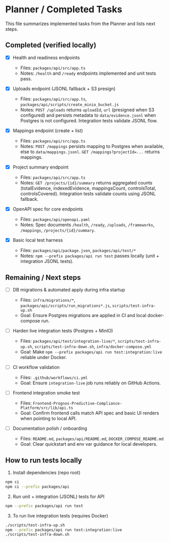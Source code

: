 # Planner / Completed Tasks

This file summarizes implemented tasks from the Planner and lists next steps.

## Completed (verified locally)
- [x] Health and readiness endpoints
  - Files: `packages/api/src/app.ts`
  - Notes: `/health` and `/ready` endpoints implemented and unit tests pass.

- [x] Uploads endpoint (JSONL fallback + S3 presign)
  - Files: `packages/api/src/app.ts`, `packages/api/scripts/create_minio_bucket.js`
  - Notes: `POST /uploads` returns `uploadId`, `url` (presigned when S3 configured) and persists metadata to `data/evidence.jsonl` when Postgres is not configured. Integration tests validate JSONL flow.

- [x] Mappings endpoint (create + list)
  - Files: `packages/api/src/app.ts`
  - Notes: `POST /mappings` persists mapping to Postgres when available, else to `data/mappings.jsonl`. `GET /mappings?projectId=...` returns mappings.

- [x] Project summary endpoint
  - Files: `packages/api/src/app.ts`
  - Notes: `GET /projects/{id}/summary` returns aggregated counts (totalEvidence, indexedEvidence, mappingsCount, controlsTotal, controlsCovered). Integration tests validate counts using JSONL fallback.

- [x] OpenAPI spec for core endpoints
  - Files: `packages/api/openapi.yaml`
  - Notes: Spec documents `/health`, `/ready`, `/uploads`, `/frameworks`, `/mappings`, `/projects/{id}/summary`.

- [x] Basic local test harness
  - Files: `packages/api/package.json`, `packages/api/test/*`
  - Notes: `npm --prefix packages/api run test` passes locally (unit + integration JSONL tests).

## Remaining / Next steps
- [ ] DB migrations & automated apply during infra startup
  - Files: `infra/migrations/*`, `packages/api/scripts/run_migrations*.js`, `scripts/test-infra-up.sh`
  - Goal: Ensure Postgres migrations are applied in CI and local docker-compose run.

- [ ] Harden live integration tests (Postgres + MinIO)
  - Files: `packages/api/test/integration-live/*`, `scripts/test-infra-up.sh`, `scripts/test-infra-down.sh`, `infra/docker-compose.yml`
  - Goal: Make `npm --prefix packages/api run test:integration:live` reliable under Docker.

- [ ] CI workflow validation
  - Files: `.github/workflows/ci.yml`
  - Goal: Ensure `integration-live` job runs reliably on GitHub Actions.

- [ ] Frontend integration smoke test
  - Files: `Frontend-Prognos-Predictive-Compliance-Platform/src/lib/api.ts`
  - Goal: Confirm frontend calls match API spec and basic UI renders when pointing to local API.

- [ ] Documentation polish / onboarding
  - Files: `README.md`, `packages/api/README.md`, `DOCKER_COMPOSE_README.md`
  - Goal: Clear quickstart and env var guidance for local developers.

## How to run tests locally
1. Install dependencies (repo root)
```bash
npm ci
npm ci --prefix packages/api
```

2. Run unit + integration (JSONL) tests for API
```bash
npm --prefix packages/api run test
```

3. To run live integration tests (requires Docker)
```bash
./scripts/test-infra-up.sh
npm --prefix packages/api run test:integration:live
./scripts/test-infra-down.sh
